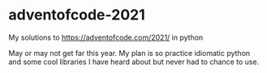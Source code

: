 # adventofcode-2021
My solutions to https://adventofcode.com/2021/ in python

May or may not get far this year. My plan is so practice idiomatic python and some cool libraries I have heard about but never had to chance to use.